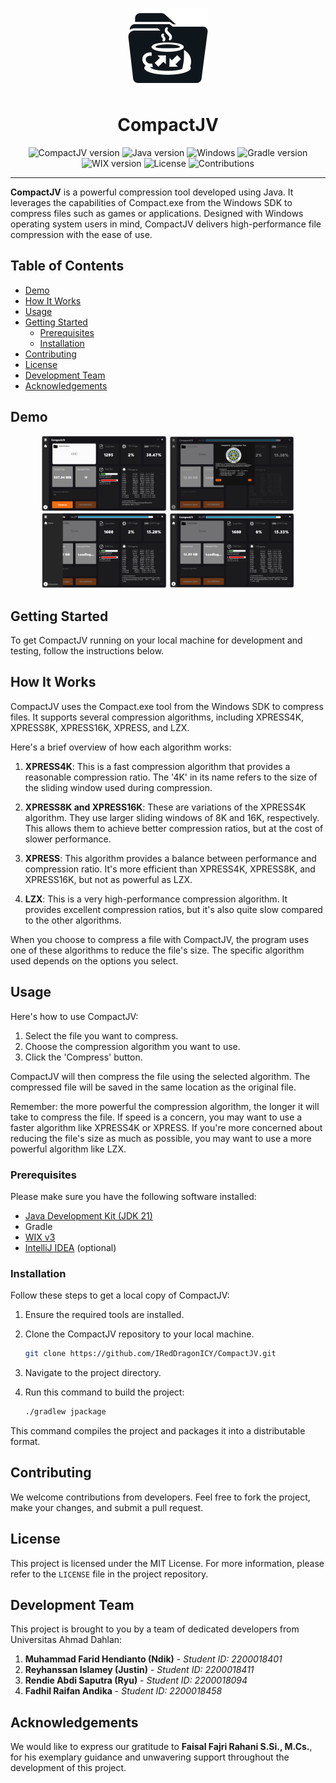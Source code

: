 <p align="center">
  <img src="src/main/resources/com/example/compactjv/app.png" width="128" height="128" alt="CompactJV logo">
  <h1 align="center">CompactJV</h1>


<p align="center">
    <img src="https://img.shields.io/badge/CompactJV-v1.0.0-blue.svg?style=for-the-badge" alt="CompactJV version">
    <img src="https://img.shields.io/badge/Java-v21-blue.svg?style=for-the-badge&logo=openjdk&logoColor=white" alt="Java version">
    <img src="https://img.shields.io/badge/Windows-0078D6?style=for-the-badge&logo=windows&logoColor=white" alt="Windows">
    <img src="https://img.shields.io/badge/Gradle-v7.2-blue.svg?style=for-the-badge&logo=gradle&logoColor=white" alt="Gradle version">
    <img src="https://img.shields.io/badge/WIX-v3-blue.svg?style=for-the-badge&logo=wix&logoColor=white" alt="WIX version">
    <img src="https://img.shields.io/badge/License-MIT-yellow.svg?style=for-the-badge" alt="License">
   <img src="https://img.shields.io/badge/Contributions-Welcome-green.svg?style=for-the-badge" alt="Contributions">

____
</p>


**CompactJV** is a powerful compression tool developed using Java. It leverages the capabilities of Compact.exe from the
Windows SDK to compress files such as games or applications. Designed with Windows operating system users in mind,
CompactJV delivers high-performance file compression with the ease of use.

## Table of Contents

- [Demo](#demo)
- [How It Works](#how-it-works)
- [Usage](#usage)
- [Getting Started](#getting-started)
    - [Prerequisites](#prerequisites)
    - [Installation](#installation)
- [Contributing](#contributing)
- [License](#license)
- [Development Team](#development-team)
- [Acknowledgements](#acknowledgements)

## Demo

<p align="center">
  <img src="documentation/demo/demo1.png" width="200" alt="Demo 1">
  <img src="documentation/demo/demo2.png" width="200" alt="Demo 2">
  <img src="documentation/demo/demo3.png" width="200" alt="Demo 3">
  <img src="documentation/demo/demo4.png" width="200" alt="Demo 4">
</p>

## Getting Started

To get CompactJV running on your local machine for development and testing, follow the instructions below.

## How It Works

CompactJV uses the Compact.exe tool from the Windows SDK to compress files. It supports several compression algorithms,
including XPRESS4K, XPRESS8K, XPRESS16K, XPRESS, and LZX.

Here's a brief overview of how each algorithm works:

1. **XPRESS4K**: This is a fast compression algorithm that provides a reasonable compression ratio. The '4K' in its name
   refers to the size of the sliding window used during compression.

2. **XPRESS8K and XPRESS16K**: These are variations of the XPRESS4K algorithm. They use larger sliding windows of 8K and
   16K, respectively. This allows them to achieve better compression ratios, but at the cost of slower performance.

3. **XPRESS**: This algorithm provides a balance between performance and compression ratio. It's more efficient than
   XPRESS4K, XPRESS8K, and XPRESS16K, but not as powerful as LZX.

4. **LZX**: This is a very high-performance compression algorithm. It provides excellent compression ratios, but it's
   also quite slow compared to the other algorithms.

When you choose to compress a file with CompactJV, the program uses one of these algorithms to reduce the file's size.
The specific algorithm used depends on the options you select.

## Usage

Here's how to use CompactJV:

1. Select the file you want to compress.
2. Choose the compression algorithm you want to use.
3. Click the 'Compress' button.

CompactJV will then compress the file using the selected algorithm. The compressed file will be saved in the same
location as the original file.

Remember: the more powerful the compression algorithm, the longer it will take to compress the file. If speed is a
concern, you may want to use a faster algorithm like XPRESS4K or XPRESS. If you're more concerned about reducing the
file's size as much as possible, you may want to use a more powerful algorithm like LZX.

### Prerequisites

Please make sure you have the following software installed:

- [Java Development Kit (JDK 21)](https://www.oracle.com/java/technologies/downloads/#java21)
- Gradle
- [WIX v3](https://wixtoolset.org/docs/wix3/)
- [IntelliJ IDEA](https://www.jetbrains.com/idea/download/?section=windows) (optional)

### Installation

Follow these steps to get a local copy of CompactJV:

1. Ensure the required tools are installed.
2. Clone the CompactJV repository to your local machine.

    ```bash
    git clone https://github.com/IRedDragonICY/CompactJV.git
    ```

3. Navigate to the project directory.

4. Run this command to build the project:

    ```bash
    ./gradlew jpackage 
    ```

This command compiles the project and packages it into a distributable format.

## Contributing

We welcome contributions from developers. Feel free to fork the project, make your changes, and submit a pull request.

## License

This project is licensed under the MIT License. For more information, please refer to the `LICENSE` file in the project
repository.

## Development Team

This project is brought to you by a team of dedicated developers from Universitas Ahmad Dahlan:

1. **Muhammad Farid Hendianto (Ndik)** - _Student ID: 2200018401_
2. **Reyhanssan Islamey (Justin)** - _Student ID: 2200018411_
3. **Rendie Abdi Saputra (Ryu)** - _Student ID: 2200018094_
4. **Fadhil Raifan Andika** - _Student ID: 2200018458_

## Acknowledgements

We would like to express our gratitude to **Faisal Fajri Rahani S.Si., M.Cs.**, for his exemplary guidance and
unwavering support throughout the development of this project.
